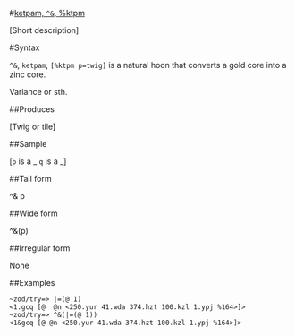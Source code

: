 #[ketpam, `^&`, %ktpm](#ktpm)

[Short description]

#Syntax

`^&`, `ketpam`, `[%ktpm p=twig]` is a natural hoon that
converts a gold core into a zinc core.

Variance or sth.

##Produces

[Twig or tile]

##Sample

[`p` is a _
`q` is a _]

##Tall form

^&  p

##Wide form

^&(p)

##Irregular form

None

##Examples


    ~zod/try=> |=(@ 1)
    <1.gcq [@  @n <250.yur 41.wda 374.hzt 100.kzl 1.ypj %164>]>
    ~zod/try=> ^&(|=(@ 1))
    <1&gcq [@ @n <250.yur 41.wda 374.hzt 100.kzl 1.ypj %164>]>
